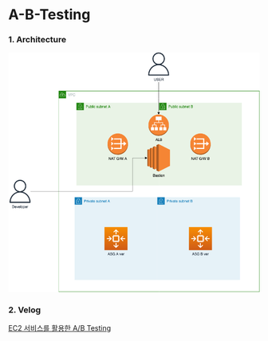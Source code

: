 # A-B-Testing

### 1. Architecture

![Architecture](./Architecture/abtesting.drawio.png)

### 2. Velog

[EC2 서비스를 활용한 A/B Testing](https://github.com/JeongAnNa/A-B-Testing)